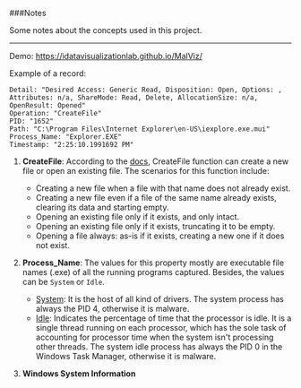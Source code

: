 ###Notes


Some notes about the concepts used in this project.
___
Demo: https://idatavisualizationlab.github.io/MalViz/

Example of a record:
````
Detail: "Desired Access: Generic Read, Disposition: Open, Options: , Attributes: n/a, ShareMode: Read, Delete, AllocationSize: n/a, OpenResult: Opened"
Operation: "CreateFile"
PID: "1652"
Path: "C:\Program Files\Internet Explorer\en-US\iexplore.exe.mui"
Process_Name: "Explorer.EXE"
Timestamp: "2:25:10.1991692 PM"
````
1. **CreateFile**: According to the [docs](https://docs.microsoft.com/en-us/windows/desktop/FileIO/creating-and-opening-files),
CreateFile function can create a new file or open an existing file. The scenarios for this function include:

    - Creating a new file when a file with that name does not already exist.
    - Creating a new file even if a file of the same name already exists, clearing its data and starting empty.
    - Opening an existing file only if it exists, and only intact.
    - Opening an existing file only if it exists, truncating it to be empty.
    - Opening a file always: as-is if it exists, creating a new one if it does not exist.
    
2. **Process_Name**: The values for this property mostly are executable file names (.exe) of all the running programs 
captured. Besides, the values can be `System` or `Idle`.
    - [System](https://www.neuber.com/taskmanager/process/system.html): It is the host of all kind of drivers. The system process has always the PID 4, otherwise it is malware.
    - [Idle](https://www.neuber.com/taskmanager/process/system%20idle.html): Indicates the percentage of time that 
    the processor is idle. It is a single thread running on each processor, which has the sole task of 
    accounting for processor time when the system isn't processing other threads. The system idle process has always the 
    PID 0  in the Windows Task Manager, otherwise it is malware.
    
3. **Windows System Information**
    
